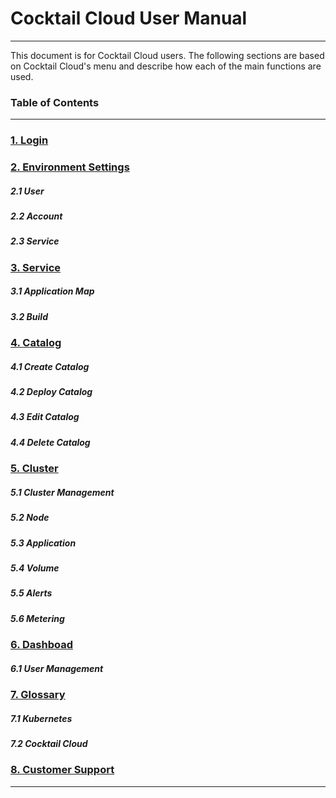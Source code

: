 # Cocktail Cloud User Manual

---

This document is for Cocktail Cloud users. The following sections are based on Cocktail Cloud's menu and describe how each of the main functions are used.

### Table of Contents

---

### [1. Login](/b85c-adf8-c778.md)

### [2. Environment Settings](/d658-acbd-c124-c815.md)

##### 2.1 User

##### 2.2 Account

##### 2.3 Service

### [3. Service](/c11c-be44-c2a4.md)

##### 3.1 Application Map

##### 3.2 Build

### [4. Catalog](/catalog/catalog.md)

##### 4.1 Create Catalog

##### 4.2 Deploy Catalog

##### 4.3 Edit Catalog

##### 4.4 Delete Catalog

### [5. Cluster](/c11c-be44-c2a4/c5b4-d50c-b9ac-cf00-c774-c158-b9f5/d074-b7ec-c2a4-d130-bbf8-d130-b9c1.md)

##### 5.1 Cluster Management

##### 5.2 Node

##### 5.3 Application

##### 5.4 Volume

##### 5.5 Alerts

##### 5.6 Metering

### [6. Dashboad](/dashboard/b300-c2dc-bcf4-b4dc.md)

##### 6.1 User Management

### [7. Glossary](/c6a9-c5b4-c815-b9ac.md)

##### 7.1 Kubernetes

##### 7.2 Cocktail Cloud

### [8. Customer Support](/ace0-ac1d-c9c0-c6d0-c11c-be44-c2a4.md)

---



